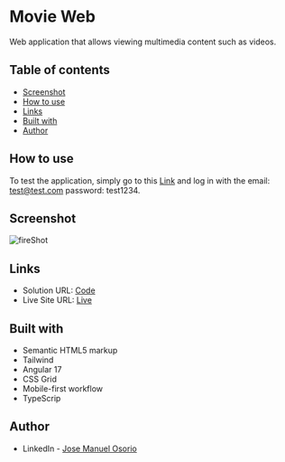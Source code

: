 # Movie Web

Web application that allows viewing multimedia content such as videos.

## Table of contents

- [Screenshot](#screenshot)
- [How to use](#How-to-use)
- [Links](#links)
- [Built with](#built-with)
- [Author](#author)


## How to use

To test the application, simply go to this [Link](https://be-mater-test.vercel.app/) and log in with the 
email: test@test.com
password: test1234.

## Screenshot

![fireShot](https://i.ibb.co/2FYWgr2/Screenshot-2024-03-08-132132.png)

## Links

- Solution URL: [Code](https://github.com/jmblack15/beMater-TEST)
- Live Site URL: [Live](https://nutri-shop.vercel.app/)

## Built with

- Semantic HTML5 markup
- Tailwind
- Angular 17
- CSS Grid
- Mobile-first workflow
- TypeScrip


## Author

- LinkedIn - [Jose Manuel Osorio](https://www.linkedin.com/in/jose-manuel-osorio/)
